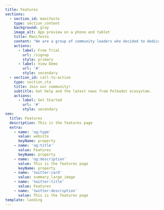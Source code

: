 ```yaml
---
title: Features
sections:
  - section_id: manifesto
    type: section_content
    background: gray
    image_alt: App preview on a phone and tablet
    title: Manifesto
    content: "We are a group of community leaders who decided to dedicate their professional lives to the Polkadot and its diverse ecosystem.\_\n\nEach of us created his own community, published the content, started validating on the network, and promoted Polkadot and its projects as much as he could. But most importantly, we started doing this because of the passion we share for the wonderful cryptocurrency technology - and the most promising project that is out there, the Polkadot!\n\nAside from publishing articles on Medium, tweeting about the newest events in the ecosystem, and supporting our community in understanding various aspects of Polkadot, we also validate on the network. We understand validation not only as a way to earn some profits (although that’s a nice bonus), we take it as a service to the network. What we care about the most is a healthy and organic growth of the ecosystem and we believe that only validators with deep roots in the community can provide that.\n\nUnfortunately, validating has become a business for many. There are big companies with enormous funding specialized in running their nodes - they usually run them on many networks and their only goal is increasing the profits. They do not care about the network, they do not care about the community and they definitely do not care about small players, believing in the better, decentralized world. Our opinion is that this is not how Satoshi Nakamoto imagined a trustless society, full of independent individuals and communities not only running the network but also supporting its users.\n\nAnd this is why we decided to join our forces, earn the trust of the community and become one of the strongest supporters of the Polkadot Ecosystem. So let us present you our manifesto, the set of principles we will always honor!\n\nWe believe in a decentralized, community-led society and we want Polkadot to become one\nWe don’t agree with the current state where networks are led by the whales, centralized companies and run only for the sake of profit\nWe are open to new members and participants sharing our views\nWe never validate on the network because of business\nValidation is a service and its always connected with the support of our communities and nominators\nNone of us will have more than one validator in any network because we respect the decentralization\nOur fees will never be higher than 10%\nWe are here for the long term, not just to quickly make profits out of the emerging ecosystem\nAnd lastly, we believe in the community-first approach, we are nothing without the people who put their trust in us and we will always honor that!\n\n1.  We believe in a decentralized, community-led society and we want Polkadot to become one\n\n2.  We don’t agree with the current state where networks are led by the whales, centralized companies and run only for the sake of profit\n\n3.  We are open to new members and participants sharing our views\n\n4.  We never validate on the network because of business\n\n5.  Validation is a service and its always connected with the support of our communities and nominators\n\n6.  None of us will have more than one validator in any network because we respect the decentralization\n\n7.  Our fees will never be higher than 10%\n\n8.  We are here for the long term, not just to quickly make profits out of the emerging ecosystem\n\n9.  And lastly, we believe in the community-first approach, we are nothing without the people who put their trust in us and we will always honor that!\n"
    actions:
      - label: Free Trial
        url: /signup
        style: primary
      - label: View Demo
        url: '#'
        style: secondary
  - section_id: call-to-action
    type: section_cta
    title: Join our community!
    subtitle: Get help and the latest news from Polkadot ecosystem.
    actions:
      - label: Get Started
        url: '#'
        style: secondary
seo:
  title: Features
  description: This is the features page
  extra:
    - name: 'og:type'
      value: website
      keyName: property
    - name: 'og:title'
      value: Features
      keyName: property
    - name: 'og:description'
      value: This is the features page
      keyName: property
    - name: 'twitter:card'
      value: summary_large_image
    - name: 'twitter:title'
      value: Features
    - name: 'twitter:description'
      value: This is the features page
template: landing
---
```

